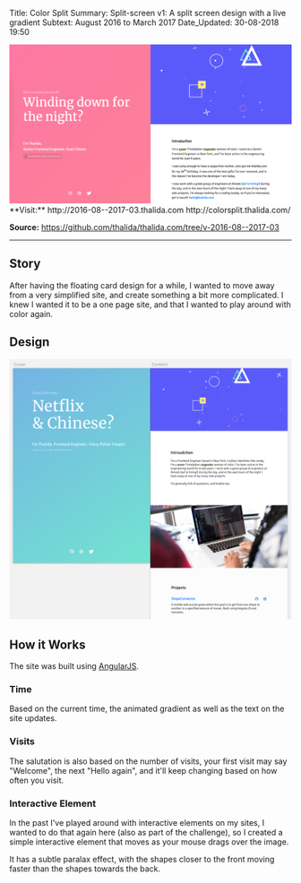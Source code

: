 Title:          Color Split
Summary:        Split-screen v1: A split screen design with a live gradient
Subtext:        August 2016 to March 2017
Date_Updated:   30-08-2018 19:50

<img alt="Screenshot of thalida.com: lowpoly space split version" src="/static/images/posts/meta-history/2016-08--2017-03/screenshot.png" class="img--block">
**Visit:**
http://2016-08--2017-03.thalida.com
http://colorsplit.thalida.com/

**Source:**
https://github.com/thalida/thalida.com/tree/v-2016-08--2017-03

---

## Story
After having the floating card design for a while, I wanted to move away from a very simplified site, and create something a bit more complicated. I knew I wanted it to be a one page site, and that I wanted to play around with color again.

## Design
<img alt="Mock up of color split screen version" src="/static/images/posts/meta-history/2016-08--2017-03/mock.1.png" class="img--block">

## How it Works
The site was built using [AngularJS](https://angularjs.org/).

### Time
Based on the current time, the animated gradient as well as the text on the site updates.

### Visits
The salutation is also based on the number of visits, your first visit may say "Welcome", the next "Hello again", and it'll keep changing based on how often you visit.

### Interactive Element
In the past I've played around with interactive elements on my sites, I wanted to do that again here (also as part of the challenge), so I created a simple interactive element that moves as your mouse drags over the image.

It has a subtle paralax effect, with the shapes closer to the front moving faster than the shapes towards the back.
